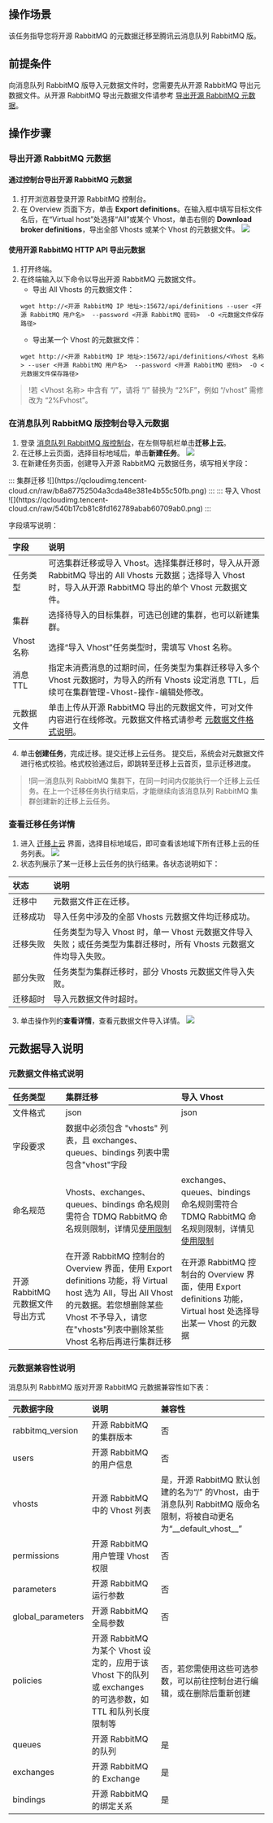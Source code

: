 ## 操作场景
该任务指导您将开源 RabbitMQ 的元数据迁移至腾讯云消息队列 RabbitMQ 版。

## 前提条件

向消息队列 RabbitMQ 版导入元数据文件时，您需要先从开源 RabbitMQ 导出元数据文件。从开源 RabbitMQ 导出元数据文件请参考 [导出开源 RabbitMQ 元数据](#export)。

## 操作步骤

### 导出开源 RabbitMQ 元数据[](id:export)

#### 通过控制台导出开源 RabbitMQ 元数据

1. 打开浏览器登录开源 RabbitMQ 控制台。
2. 在 Overview 页面下方，单击 **Export definitions**。在输入框中填写目标文件名后，在“Virtual host”处选择“All”或某个 Vhost，单击右侧的 **Download broker definitions**，导出全部 Vhosts 或某个 Vhost 的元数据文件。
![](https://qcloudimg.tencent-cloud.cn/raw/b9e3d7c937efc4730416a937b1516f3a.png)

#### 使用开源 RabbitMQ HTTP API 导出元数据

1. 打开终端。
2. 在终端输入以下命令以导出开源 RabbitMQ 元数据文件。
	- 导出 All Vhosts 的元数据文件：
	```plaintext
	wget http://<开源 RabbitMQ IP 地址>:15672/api/definitions --user <开源 RabbitMQ 用户名>  --password <开源 RabbitMQ 密码>  -O <元数据文件保存路径>
	```
	- 导出某一个 Vhost 的元数据文件：
	```plaintext
	wget http://<开源 RabbitMQ IP 地址>:15672/api/definitions/<Vhost 名称> --user <开源 RabbitMQ 用户名>  --password <开源 RabbitMQ 密码>  -O <元数据文件保存路径>
	```
>!若  &lt;Vhost 名称&gt; 中含有 “/”，请将 “/” 替换为 “2%F”，例如 “/vhost” 需修改为 “2%Fvhost”。

### 在消息队列 RabbitMQ 版控制台导入元数据

1. 登录 [消息队列 RabbitMQ 版控制台](https://console.cloud.tencent.com/tdmq/rabbit-cluster)，在左侧导航栏单击**迁移上云**。
2. 在迁移上云页面，选择目标地域后，单击**新建任务**。
![](https://qcloudimg.tencent-cloud.cn/raw/1f0baeaa288d59616d7b5e9ba1742fd5.png)
3. 在新建任务页面，创建导入开源 RabbitMQ 元数据任务，填写相关字段：
<dx-tabs>
::: 集群迁移
![](https://qcloudimg.tencent-cloud.cn/raw/b8a87752504a3cda48e381e4b55c50fb.png)
:::
::: 导入 Vhost
![](https://qcloudimg.tencent-cloud.cn/raw/540b17cb81c8fd162789abab60709ab0.png)
:::
</dx-tabs>


字段填写说明：

| 字段       | 说明                                                         |
| :--------- | :----------------------------------------------------------- |
| 任务类型   | 可选集群迁移或导入 Vhost。选择集群迁移时，导入从开源 RabbitMQ 导出的 All Vhosts 元数据；选择导入 Vhost 时，导入从开源 RabbitMQ 导出的单个 Vhost 元数据文件。 |
| 集群       | 选择待导入的目标集群，可选已创建的集群，也可以新建集群。     |
| Vhost 名称  | 选择“导入 Vhost”任务类型时，需填写 Vhost 名称。              |
| 消息 TTL   | 指定未消费消息的过期时间，任务类型为集群迁移导入多个 Vhost 元数据时，为导入的所有 Vhosts 设定消息 TTL，后续可在集群管理-Vhost-操作-编辑处修改。 |
| 元数据文件 | 单击上传从开源 RabbitMQ 导出的元数据文件，可对文件内容进行在线修改。元数据文件格式请参考 [元数据文件格式说明](#format)。 |

4. 单击**创建任务**，完成迁移。提交迁移上云任务。
提交后，系统会对元数据文件进行格式校验。格式校验通过后，即跳转至迁移上云首页，显示迁移进度。

>!同一消息队列 RabbitMQ 集群下，在同一时间内仅能执行一个迁移上云任务。在上一个迁移任务执行结束后，才能继续向该消息队列 RabbitMQ 集群创建新的迁移上云任务。


### 查看迁移任务详情

1. 进入 [迁移上云](https://console.cloud.tencent.com/tdmq/rabbit-migrate) 界面，选择目标地域后，即可查看该地域下所有迁移上云的任务列表。
![](https://qcloudimg.tencent-cloud.cn/raw/d904ce359b3efd2d784a2dea0ef716a0.png)
2. 状态列展示了某一迁移上云任务的执行结果。各状态说明如下：

| 状态     | 说明                                                         |
| :------- | :----------------------------------------------------------- |
| 迁移中   | 元数据文件正在迁移。                                         |
| <nobr>迁移成功</nobr> | 导入任务中涉及的全部 Vhosts 元数据文件均迁移成功。           |
| 迁移失败 | 任务类型为导入 Vhost 时，单一 Vhost 元数据文件导入失败；或任务类型为集群迁移时，所有 Vhosts 元数据文件均导入失败。 |
| 部分失败 | 任务类型为集群迁移时，部分 Vhosts 元数据文件导入失败。       |
| 迁移超时 | 导入元数据文件时超时。                                       |

3. 单击操作列的**查看详情**，查看元数据文件导入详情。
	 ![](https://qcloudimg.tencent-cloud.cn/raw/298ff7c0bb77d7da146cc864331511dc.png)

## 元数据导入说明

### 元数据文件格式说明[](id:format)

| 任务类型                         | 集群迁移                                                     | 导入 Vhost                                                   |
| :------------------------------- | :----------------------------------------------------------- | :----------------------------------------------------------- |
| 文件格式                         | json                                                         | json                                                         |
| 字段要求                         | 数据中必须包含 "vhosts" 列表，且 exchanges、queues、bindings 列表中需包含"vhost"字段 |                                                              |
| 命名规范                         | Vhosts、exchanges、queues、bindings 命名规则需符合 TDMQ RabbitMQ 命名规则限制，详情见[使用限制](https://intl.cloud.tencent.com/document/product/1112/43063) | exchanges、queues、bindings 命名规则需符合 TDMQ RabbitMQ 命名规则限制，详情见[使用限制](https://intl.cloud.tencent.com/document/product/1112/43063) |
| 开源 RabbitMQ 元数据文件导出方式 | 在开源 RabbitMQ 控制台的 Overview 界面，使用 Export definitions 功能，将 Virtual host 选为 All，导出 All Vhost 的元数据。若您想删除某些 Vhost 不予导入，请您在"vhosts"列表中删除某些 Vhost 名称后再进行集群迁移 | 在开源 RabbitMQ 控制台的 Overview 界面，使用 Export definitions 功能，Virtual host 处选择导出某一 Vhost 的元数据 |

### 元数据兼容性说明

消息队列 RabbitMQ 版对开源 RabbitMQ 元数据兼容性如下表：

| 元数据字段        | 说明                                                         | 兼容性                                                       |
| :---------------- | :----------------------------------------------------------- | :----------------------------------------------------------- |
| rabbitmq_version  | 开源 RabbitMQ 的集群版本                                     | 否                                                           |
| users             | 开源 RabbitMQ 的用户信息                                     | 否                                                           |
| vhosts            | 开源 RabbitMQ 中的 Vhost 列表                                | 是，开源 RabbitMQ 默认创建的名为“/” 的Vhost，由于消息队列 RabbitMQ 版命名限制，将被自动更名为“\_\_default_vhost\_\_” |
| permissions       | 开源 RabbitMQ 用户管理 Vhost 权限                            | 否                                                           |
| parameters        | 开源 RabbitMQ 运行参数                                       | 否                                                           |
| global_parameters | 开源 RabbitMQ 全局参数                                       | 否                                                           |
| policies          | 开源 RabbitMQ 为某个 Vhost 设定的，应用于该 Vhost 下的队列或 exchanges 的可选参数，如 TTL 和队列长度限制等 | 否，若您需使用这些可选参数，可以前往控制台进行编辑，或在删除后重新创建 |
| queues            | 开源 RabbitMQ 的队列                                         | 是                                                           |
| exchanges         | 开源 RabbitMQ 的 Exchange                                    | 是                                                           |
| bindings          | 开源 RabbitMQ 的绑定关系                                     | 是                                                           |

